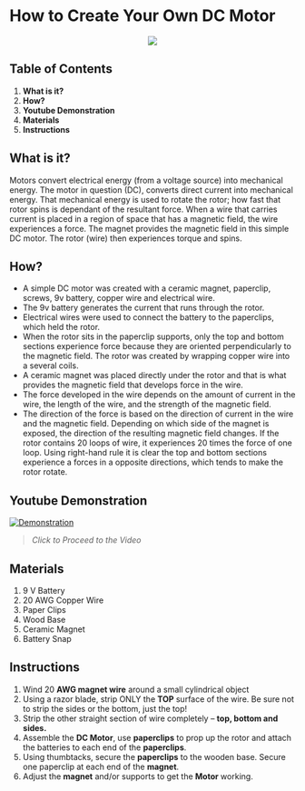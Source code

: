 # How to Create Your Own DC Motor


<p align="center">
  <img src="/img/dcmotor.jpeg"/>
</p>

## Table of Contents

1. **What is it?**  
2. **How?**  
3. **Youtube Demonstration** 
4. **Materials** 
5. **Instructions** 

## What is it?

Motors convert electrical energy (from a voltage source) into mechanical energy. The motor in question (DC), converts direct current into mechanical energy.  That mechanical energy is used to rotate the rotor; how fast that rotor spins is dependant of the resultant force. When a wire that carries current is placed in a region of space that has a magnetic field, the wire experiences a force. The magnet provides the magnetic field in this simple DC motor. The rotor (wire) then experiences torque and spins.


## How?

- A simple DC motor was created with a ceramic magnet, paperclip, screws, 9v battery, copper wire and electrical wire.
- The 9v battery generates the current that runs through the rotor.
- Electrical wires were used to connect the battery to the paperclips, which held the rotor.
- When the rotor sits in the paperclip supports, only the top and bottom sections experience force because they are oriented perpendicularly to the magnetic field. The rotor was created by wrapping copper wire into a several coils.
- A ceramic magnet was placed directly under the rotor and that is what provides the magnetic field that develops force in the wire.
- The force developed in the wire depends on the amount of current in the wire, the length of the wire, and the strength of the magnetic field. 
- The direction of the force is based on the direction of current in the wire and the magnetic field. Depending on which side of the magnet is exposed, the direction of the resulting magnetic field changes. If the rotor contains 20 loops of wire, it experiences 20 times the force of one loop. Using right-hand rule it is clear the top and bottom sections experience a forces in a opposite directions, which tends to make the rotor rotate. 

## Youtube Demonstration

[![Demonstration](http://img.youtube.com/vi/bWQ8JH-RxlY/0.jpg)](http://www.youtube.com/watch?v=bWQ8JH-RxlY)

> _Click to Proceed to the Video_

## Materials

1. 9 V Battery
2. 20 AWG Copper Wire
3. Paper Clips
4. Wood Base
5. Ceramic Magnet
6. Battery Snap

## Instructions

1. Wind 20 **AWG magnet wire** around a small cylindrical object
2. Using a razor blade, strip ONLY the **TOP** surface of the wire. Be sure not to strip the sides or the bottom, just the top!
3. Strip the other straight section of wire completely – **top, bottom and sides.**
4. Assemble the **DC Motor**, use **paperclips** to prop up the rotor and attach the batteries to each end of the **paperclips**.
  1. Using thumbtacks, secure the **paperclips** to the wooden base. Secure one paperclip at each end of the **magnet**.
  2. Adjust the **magnet** and/or supports to get the **Motor** working.